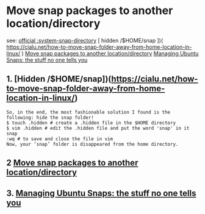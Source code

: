 # Move snap packages to another location/directory

   see: 
   [official :system-snap-directory](https://snapcraft.io/docs/system-snap-directory)
   [ hidden /$HOME/snap ])( https://cialu.net/how-to-move-snap-folder-away-from-home-location-in-linux/ )
   [Move snap packages to another location/directory](https://askubuntu.com/questions/1029562/move-snap-packages-to-another-location-directory)
   [Managing Ubuntu Snaps: the stuff no one tells you](https://hackernoon.com/managing-ubuntu-snaps-the-stuff-no-one-tells-you-625dfbe4b26c)
   

## 1. [Hidden /$HOME/snap])(https://cialu.net/how-to-move-snap-folder-away-from-home-location-in-linux/)
    So, in the end, the most fashionable solution I found is the following: hide the snap folder!
    $ touch .hidden # create a .hidden file in the $HOME directory
    $ vim .hidden # edit the .hidden file and put the word 'snap' in it
    snap
    :wq # to save and close the file in vim
    Now, your ‘snap’ folder is disappeared from the home directory.
    
## 2 [Move snap packages to another location/directory](https://askubuntu.com/questions/1029562/move-snap-packages-to-another-location-directory)
    
## 3. [Managing Ubuntu Snaps: the stuff no one tells you](https://hackernoon.com/managing-ubuntu-snaps-the-stuff-no-one-tells-you-625dfbe4b26c)

